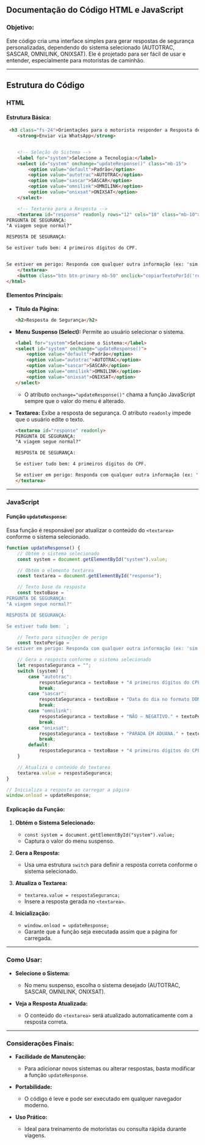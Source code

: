 ## **Documentação do Código HTML e JavaScript**

### **Objetivo:**
Este código cria uma interface simples para gerar respostas de segurança personalizadas, dependendo do sistema selecionado (AUTOTRAC, SASCAR, OMNILINK, ONIXSAT). Ele é projetado para ser fácil de usar e entender, especialmente para motoristas de caminhão.

---

## **Estrutura do Código**

### **HTML**

#### **Estrutura Básica:**
```html
 <h3 class="fs-24">Orientações para o motorista responder a Resposta de Segurança</h3>
    <strong>Enviar via WhatsApp</strong>


    <!-- Seleção do Sistema -->
    <label for="system">Selecione a Tecnologia:</label>
    <select id="system" onchange="updateResponse()" class="mb-15">
        <option value="default">Padrão</option>
        <option value="autotrac">AUTOTRAC</option>
        <option value="sascar">SASCAR</option>
        <option value="omnilink">OMNILINK</option>
        <option value="onixsat">ONIXSAT</option>
    </select>

    <!-- Textarea para a Resposta -->
    <textarea id="response" readonly rows="12" cols="18" class="mb-10">
PERGUNTA DE SEGURANÇA:
"A viagem segue normal?"

RESPOSTA DE SEGURANÇA:

Se estiver tudo bem: 4 primeiros dígitos do CPF.


Se estiver em perigo: Responda com qualquer outra informação (ex: 'sim', 'não', 'tudo bem'). Nossos operadores estão preparados para identificar isso como um sinal de perigo e acionar imediatamente o plano de contingência.
    </textarea>
    <button class="btn btn-primary mb-50" onclick="copiarTextoPorId('response')">Copiar orientações</button>
</html>
```

#### **Elementos Principais:**
- **Título da Página:**
  ```html
  <h2>Resposta de Segurança</h2>
  ```

- **Menu Suspenso (Select):**
  Permite ao usuário selecionar o sistema.
  ```html
  <label for="system">Selecione o Sistema:</label>
  <select id="system" onchange="updateResponse()">
      <option value="default">Padrão</option>
      <option value="autotrac">AUTOTRAC</option>
      <option value="sascar">SASCAR</option>
      <option value="omnilink">OMNILINK</option>
      <option value="onixsat">ONIXSAT</option>
  </select>
  ```
  - O atributo `onchange="updateResponse()"` chama a função JavaScript sempre que o valor do menu é alterado.

- **Textarea:**
  Exibe a resposta de segurança. O atributo `readonly` impede que o usuário edite o texto.
  ```html
  <textarea id="response" readonly>
  PERGUNTA DE SEGURANÇA:
  "A viagem segue normal?"

  RESPOSTA DE SEGURANÇA:

  Se estiver tudo bem: 4 primeiros dígitos do CPF.

  Se estiver em perigo: Responda com qualquer outra informação (ex: 'sim', 'não', 'tudo bem'). Nossos operadores estão preparados para identificar isso como um sinal de perigo e acionar imediatamente o plano de contingência.
  </textarea>
  ```

---

### **JavaScript**

#### **Função `updateResponse`:**
Essa função é responsável por atualizar o conteúdo do `<textarea>` conforme o sistema selecionado.

```javascript
function updateResponse() {
    // Obtém o sistema selecionado
    const system = document.getElementById("system").value;

    // Obtém o elemento textarea
    const textarea = document.getElementById("response");

    // Texto base da resposta
    const textoBase = `
PERGUNTA DE SEGURANÇA:
"A viagem segue normal?"

RESPOSTA DE SEGURANÇA:

Se estiver tudo bem: `;

    // Texto para situações de perigo
    const textoPerigo = `
Se estiver em perigo: Responda com qualquer outra informação (ex: 'sim', 'não', 'tudo bem'). Nossos operadores estão preparados para identificar isso como um sinal de perigo e acionar imediatamente o plano de contingência.`;

    // Gera a resposta conforme o sistema selecionado
    let respostaSeguranca = "";
    switch (system) {
        case "autotrac":
            respostaSeguranca = textoBase + "4 primeiros dígitos do CPF (DALASTRA/SATEL)." + textoPerigo;
            break;
        case "sascar":
            respostaSeguranca = textoBase + "Data do dia no formato DDMM (DALASTRA/SATEL)." + textoPerigo;
            break;
        case "omnilink":
            respostaSeguranca = textoBase + "NÃO – NEGATIVO." + textoPerigo;
            break;
        case "onixsat":
            respostaSeguranca = textoBase + "PARADA EM ADUANA." + textoPerigo;
            break;
        default:
            respostaSeguranca = textoBase + "4 primeiros dígitos do CPF." + textoPerigo;
    }

    // Atualiza o conteúdo do textarea
    textarea.value = respostaSeguranca;
}

// Inicializa a resposta ao carregar a página
window.onload = updateResponse;
```

#### **Explicação da Função:**
1. **Obtém o Sistema Selecionado:**
   - `const system = document.getElementById("system").value;`
   - Captura o valor do menu suspenso.

2. **Gera a Resposta:**
   - Usa uma estrutura `switch` para definir a resposta correta conforme o sistema selecionado.

3. **Atualiza o Textarea:**
   - `textarea.value = respostaSeguranca;`
   - Insere a resposta gerada no `<textarea>`.

4. **Inicialização:**
   - `window.onload = updateResponse;`
   - Garante que a função seja executada assim que a página for carregada.

---

### **Como Usar:**

- **Selecione o Sistema:**
   - No menu suspenso, escolha o sistema desejado (AUTOTRAC, SASCAR, OMNILINK, ONIXSAT).

- **Veja a Resposta Atualizada:**
   - O conteúdo do `<textarea>` será atualizado automaticamente com a resposta correta.

---

### **Considerações Finais:**

- **Facilidade de Manutenção:**
  - Para adicionar novos sistemas ou alterar respostas, basta modificar a função `updateResponse`.

- **Portabilidade:**
  - O código é leve e pode ser executado em qualquer navegador moderno.

- **Uso Prático:**
  - Ideal para treinamento de motoristas ou consulta rápida durante viagens.

